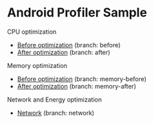 # Android Profiler Sample

CPU optimization
- [Before optimization](https://github.com/MateaTuralija/AndroidProfilerSamples/tree/before) (branch: before)
- [After optimization](https://github.com/MateaTuralija/AndroidProfilerSamples/tree/after) (branch: after)

Memory optimization
- [Before optimization](https://github.com/MateaTuralija/AndroidProfilerSamples/tree/memory-before) (branch: memory-before)
- [After optimization](https://github.com/MateaTuralija/AndroidProfilerSamples/tree/memory-after) (branch: memory-after)

Network and Energy optimization
- [Network](https://github.com/MateaTuralija/AndroidProfilerSamples/tree/network) (branch: network)
